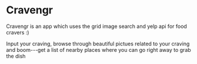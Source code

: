 Cravengr
========

Cravengr is an app which uses the grid image search and yelp api for food cravers :)

Input your craving, browse through beautiful pictues related to your craving and boom---get a list of nearby places where you can go right away to grab the dish
